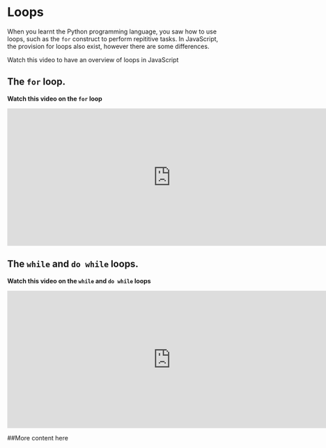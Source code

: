 # Loops

When you learnt the Python programming language, you saw how to use loops, such as the `for` construct to perform repititive tasks. In JavaScript, the provision for loops also exist, however there are some differences.

Watch this video to have an overview of loops in JavaScript

## The `for` loop.

<aside>

<strong>

Watch this video on the `for` loop 
</strong>
</aside>
<iframe width="750" height="315" src="https://www.youtube.com/embed/jS4aFq5-91M?start=10631&end=10835" title="YouTube video player" frameborder="0" allow="accelerometer; autoplay; clipboard-write; encrypted-media; gyroscope; picture-in-picture; web-share" allowfullscreen></iframe>


## The `while` and `do while` loops.
<aside>

<strong>

Watch this video on the `while` and `do while` loops
</strong>
</aside>
<iframe width="750" height="315" src="https://www.youtube.com/embed/gTdesbu8nyo" title="YouTube video player" frameborder="0" allow="accelerometer; autoplay; clipboard-write; encrypted-media; gyroscope; picture-in-picture; web-share" allowfullscreen></iframe>

##More content here